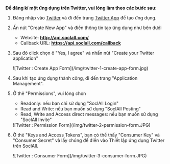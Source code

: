 __Để đăng kí một ứng dụng trên Twitter, vui lòng làm theo các bước sau:__

1. Đăng nhập vào [Twitter](https://www.twitter.com/) và đi đến trang [Twitter App](http://apps.twitter.com/) để tạo ứng dụng.
2. Ấn nút "Create New App" và điền thông tin tạo ứng dụng như bên dưới
    * Website: __http://api.soclall.com/__
    * Callback URL: __https://api.soclall.com/callback__
3. Sau đó click chọn ô "Yes, I agree" và nhấn nút "Create your Twitter application"
    <div class="soclall-br"></div>
    ![Twitter : Create App Form](/img/twitter-1-create-app-form.jpg)
    <div class="soclall-br"></div>
4. Sau khi tạo ứng dụng thành công, đi đến trang "Application Management".
5. Ở thẻ "Permissions", vui lòng chọn
    * Readonly: nếu bạn chỉ sử dụng "SoclAll Login" 
    * Read and Write: nếu bạn muốn sử dụng "SoclAll Posting"
    * Read, Write and Access direct messages: nếu bạn muốn sử dụng "SoclAll Invite"
    
    <div class="soclall-br"></div>
    ![Twitter : Permission Form](/img/twitter-2-permission-form.JPG)
    <div class="soclall-br"></div>
    
6. Ở thẻ "Keys and Access Tokens", bạn có thể thấy "Consumer Key" và "Consumer Secret" và lấy chúng để điền vào Thiết lập ứng dụng Twitter trên SoclAll.
    <div class="soclall-br"></div>
    ![Twitter : Consumer Form](/img/twitter-3-consumer-form.JPG)
    <div class="soclall-br"></div>